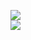 [![](https://img.shields.io/badge/Made%20With-Github%20Spray-lightgrey.svg?style=for-the-badge&logo=github)](https://github.com/Annihil/github-spray#31201)  
[![](https://i.imgur.com/2DrTn0Z.gif)](https://github.com/Annihil/github-spray)